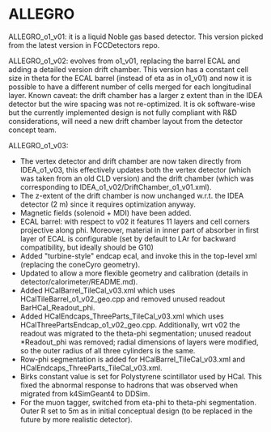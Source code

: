 ALLEGRO
========================
ALLEGRO_o1_v01: it is a liquid Noble gas based detector. This version picked from the latest version in FCCDetectors repo.

ALLEGRO_o1_v02: evolves from o1_v01, replacing the barrel ECAL and adding a detailed version drift chamber.
This version has a constant cell size in theta for the ECAL barrel (instead of eta as in o1_v01) and now it is possible to have a different number of cells merged for each longitudinal layer.
Known caveat: the drift chamber has a larger z extent than in the IDEA detector but the wire spacing was not re-optimized. It is ok software-wise but the currently implemented design is not fully compliant with R&D considerations, will need a new drift chamber layout from the detector concept team.

ALLEGRO_o1_v03:
- The vertex detector and drift chamber are now taken directly from IDEA_o1_v03, this effectively updates both the vertex detector (which was taken from an old CLD version) and the drift chamber (which was corresponding to IDEA_o1_v02/DriftChamber_o1_v01.xml).
- The z-extent of the drift chamber is now unchanged w.r.t. the IDEA detector (2 m) since it requires optimization anyway.
- Magnetic fields (solenoid + MDI) have been added.
- ECAL barrel: with respect to v02 it features 11 layers and cell corners projective along phi. Moreover, material in inner part of absorber in first layer of ECAL is configurable (set by default to LAr for backward compatibility, but ideally should be G10)
- Added "turbine-style" endcap ecal, and invoke this in the top-level xml (replacing the coneCyro geometry).
- Updated to allow a more flexible geometry and calibration (details in detector/calorimeter/README.md).
- Added HCalBarrel_TileCal_v03.xml which uses HCalTileBarrel_o1_v02_geo.cpp and removed unused readout BarHCal_Readout_phi. 
- Added HCalEndcaps_ThreeParts_TileCal_v03.xml which uses HCalThreePartsEndcap_o1_v02_geo.cpp. Additionally, wrt v02 the readout was migrated to the theta-phi segmentation; unused readout *Readout_phi was removed; radial dimensions of layers were modified, so the outer radius of all three cylinders is the same.
- Row-phi segmentation is added for HCalBarrel_TileCal_v03.xml and HCalEndcaps_ThreeParts_TileCal_v03.xml.
- Birks constant value is set for Polystyrene scintillator used by HCal. This fixed the abnormal response to hadrons that was observed when migrated from k4SimGeant4 to DDSim.
- For the muon tagger, switched from eta-phi to theta-phi segmentation. Outer R set to 5m as in initial conceptual design (to be replaced in the future by more realistic detector).
